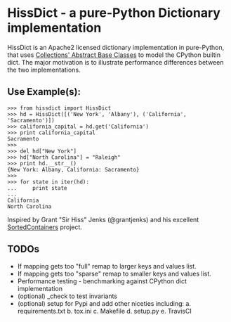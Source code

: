 HissDict - a pure-Python Dictionary implementation
==================================================
HissDict is an Apache2 licensed dictionary implementation in
pure-Python, that uses [Collections' Abstract Base Classes](https://docs.python.org/3/library/collections.abc.html)
to model the CPython builtin dict. The major motivation is to illustrate performance differences between the two implementations.

## Use Example(s):
```
>>> from hissdict import HissDict
>>> hd = HissDict([('New York', 'Albany'), ('California', 'Sacramento')])
>>> california_capital = hd.get('California')
>>> print california_capital
Sacramento
>>>
>>> del hd["New York"]
>>> hd["North Carolina"] = "Raleigh"
>>> print hd.__str__()
{New York: Albany, California: Sacramento}
>>>
>>> for state in iter(hd):
...     print state
...
California
North Carolina
```

Inspired by Grant "Sir Hiss" Jenks (@grantjenks) and his excellent [SortedContainers](http://www.grantjenks.com/docs/sortedcontainers/)
project.

## TODOs
* If mapping gets too "full" remap to larger keys and values list.
* If mapping gets too "sparse" remap to smaller keys and values list.
* Performance testing - benchmarking against CPython dict implementation
* (optional) _check to test invariants
* (optional) setup for Pypi and add other niceties including:
    a. requirements.txt
    b. tox.ini
    c. Makefile
    d. setup.py
    e. TravisCI
